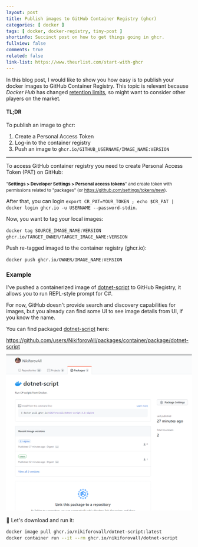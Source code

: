 ```yaml
---
layout: post
title: Publish images to GitHub Container Registry (ghcr)
categories: [ docker ]
tags: [ docker, docker-registry, tiny-post ]
shortinfo: Succinct post on how to get things going in ghcr.
fullview: false
comments: true
related: false
link-list: https://www.theurlist.com/start-with-ghcr
---
```


In this blog post, I would like to show you how easy is to publish your docker images to GitHub Container Registry. This topic is relevant because *Docker Hub* has changed [retention limits](https://www.docker.com/pricing/resource-consumption-updates), so might want to consider other players on the market.

#### TL;DR

To publish an image to ghcr:

1. Create a Personal Access Token
2. Log-in to the container registry
3. Push an image to `ghcr.io/GITHUB_USERNAME/IMAGE_NAME:VERSION`

---

To access GitHub container registry you need to create Personal Access Token (PAT) on GitHub:

<small>"**Settings > Developer Settings > Personal access tokens**" and create token with permissions related to "packages" (or <https://github.com/settings/tokens/new>).</small>

After that, you can login `export CR_PAT=YOUR_TOKEN ; echo $CR_PAT | docker login ghcr.io -u USERNAME --password-stdin`.

Now, you want to tag your local images:

`docker tag SOURCE_IMAGE_NAME:VERSION ghcr.io/TARGET_OWNER/TARGET_IMAGE_NAME:VERSION`

Push re-tagged imaged to the container registry (ghcr.io):

`docker push ghcr.io/OWNER/IMAGE_NAME:VERSION`

### Example

I've pushed a containerized image of [dotnet-script](https://github.com/filipw/dotnet-script) to GitHub Registry, it allows you to run REPL-style prompt for C#.

For now, GitHub doesn't provide search and discovery capabilities for images, but you already can find some UI to see image details from UI, if you know the name.

You can find packaged [dotnet-script](https://github.com/filipw/dotnet-script) here:

<https://github.com/users/NikiforovAll/packages/container/package/dotnet-script>

<center>
    <img src="/assets/ghcr.png" alt="ghcr-example">
</center>

🚀  Let's download and run it:

```bash
docker image pull ghcr.io/nikiforovall/dotnet-script:latest
docker container run --it --rm ghcr.io/nikiforovall/dotnet-script
```

